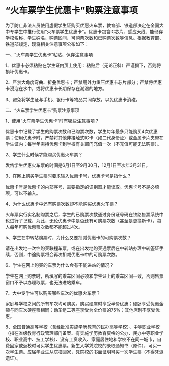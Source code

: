 # “火车票学生优惠卡”购票注意事项

为了防止非法人员使用虚假学生证购买优惠火车票，教育部、铁道部决定在全国大中专学生中推行使用“火车票学生优惠卡”。优惠卡包含IC芯片、感应天线、能储存学校名称、学生姓名、购票区间、可购票次数和已购票次数等信息。根据教育部、铁道部规定，现将相关注意事项公布如下：

一、“火车票学生优惠卡”粘贴、保存注意事项

1、优惠卡必须粘贴在学生证内页上使用：粘贴后（无论正斜）严谨揭下，否则将损坏优惠卡。

2、严禁大角度弯曲、折叠优惠卡；严禁用外力重压优惠卡芯片部分；严禁将优惠卡浸泡在水中，或将优惠卡长期保存在潮湿的地方。

3、避免将学生证与手机、银行卡等物品共同存放，以免优惠卡消磁。

二、“火车票学生优惠卡”购票注意事项

1、使用“火车票学生优惠卡”时有哪些注意事项？

优惠卡中记载了学生的购票次数和已购票次数，学生每年最多只能购买4次优惠票；使用优惠卡时，严禁将其他非接触式IC卡（如二代身份证）或金属卡片夹带在学生证内；每学年需持优惠卡到学校有关部门充值一次（不充值可能无法购票）。

2、学生什么时候才能购买优惠火车票？

发售学生优惠火车票的时间是6月1日至9月30日，12月1日至次年3月31日。

3、在网上购买学生票时要求输入优惠卡号，优惠卡号是指什么？

优惠卡号是优惠卡的内部序号，需要指定的识别器才能读取。优惠卡号不是必填项，可以不输入。

4、为什么优惠卡中还有购票次数却不能购买优惠火车票？

火车票实行实名制购票之后，学生的已购票次数通过身份证号码在铁路售票系统中也进行了记载，为此，无论优惠卡中是否还有可购票次数（甚至是更换新卡），每人每年可购优惠票次数都不能超过4次。

5、学生在中转站购票时，为什么又要扣减优惠卡的可购票次数？

请在出发地一次性购买联程车票，或在出发地购买通票后在中转站办理中转签证手续，否则，中途购票将会再次扣减优惠卡中的可购票次数。

6、学生在网上购买的车票为什么会有不能进站的情况？

学生在网上购票时，所填写的乘车区间必须和学生证上的乘车区间一致，否则售票窗口不予以办理取票，也无法进站乘车。

7、大中专学生可以购买哪些车次的优惠火车票？

家庭与学校之间的所有车次均可购买。购买硬座时享受半价优惠；硬卧享受优惠金额与同车次硬座票相同；动车组二等座享受为全价票的75%；其他席别不享受优惠。

8、全国普通高等学校（含经批准实施学历教育的民办高等学校）、中等职业学校（指在省级教育行政管理部门备案、有实施学历教育资格的公办、民办中等职业学校、职业高中、技工学校）、没有工资收入、家庭居住地和学校不在同一城市，自费回家或返校时可买学生优惠票。新生入学凭院校的录取通知书（原件），可买一次学生票。应届毕业生从院校回家，凭院校的书面证明可买一次学生票（不得凭派遗证）。